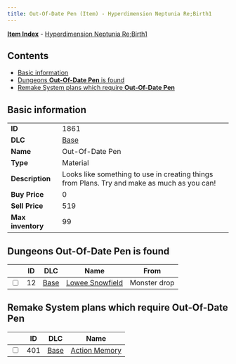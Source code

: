 ```yaml
---
title: Out-Of-Date Pen (Item) - Hyperdimension Neptunia Re;Birth1
---
```


[**Item Index**](/neptunia/rb1/item/index.html) - [Hyperdimension Neptunia Re;Birth1](/neptunia/rb1)

## Contents

- [Basic information](#basic-information)
- [Dungeons **Out-Of-Date Pen** is found](#dungeons-out-of-date-pen-is-found)
- [Remake System plans which require **Out-Of-Date Pen**](#remake-system-plans-which-require-out-of-date-pen)

## Basic information

|   |   |
| -- | -- |
| **ID** | 1861 |
| **DLC** | [Base](/neptunia/rb1/dlc/1-base.html) |
| **Name** | Out-Of-Date Pen |
| **Type** | Material |
| **Description** | Looks like something to use in creating things from Plans. Try and make as much as you can! |
| **Buy Price** | 0 |
| **Sell Price** | 519 |
| **Max inventory** | 99 |


## Dungeons **Out-Of-Date Pen** is found

|    | ID | DLC | Name | From |
| -- | -- | --- | ---- | ---- |
| <input type="checkbox" id="rb1-dungeon-1-12" class="trackbox" /> | 12 | [Base](/neptunia/rb1/dlc/1-base.html) | [Lowee Snowfield](/neptunia/rb1/dungeon/1-12-lowee-snowfield.html) | Monster drop |


## Remake System plans which require **Out-Of-Date Pen**

|    | ID | DLC | Name |
| -- | -- | --- | ---- |
| <input type="checkbox" id="rb1-quest-1-401" class="trackbox" /> | 401 | [Base](/neptunia/rb1/dlc/1-base.html) | [Action Memory](/neptunia/rb1/quest/1-401-action-memory.html) |
